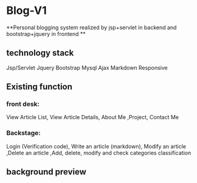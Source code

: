 # Blog-V1

**Personal blogging system realized by jsp+servlet in backend and bootstrap+jquery in frontend **



## technology stack

Jsp/Servlet Jquery Bootstrap Mysql Ajax Markdown Responsive

## Existing function

### front desk:

View Article List, View Article Details, About Me ,Project, Contact Me

### Backstage:

Login (Verification code), Write an article (markdown), Modify an article ,Delete an article ,Add, delete, modify and check categories classification

## background preview



